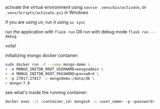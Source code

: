 activate the virtual environment using `source .venv/bin/activate`, or `.venv/Scripts/activate.ps1` in Windows

if you are using uv, run it using `uv sync`

run the application with `flask run`
OR
run with debug mode `flask run --debug`

voila!

initializing mongo docker container:
```bash
sudo docker run -d --name mongo-demo \
> -e MONGO_INITDB_ROOT_USERNAME=mongoadmin \
> -e MONGO_INITDB_ROOT_PASSWORD=passw0rd \
> -p 27017:27017 -v mongodemo:/data/db \
> mongo:7.0
```

see what's inside the running container:
```bash
docker exec -it <container_id> mongosh -u <user_name> -p <password>
```